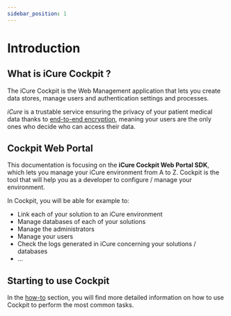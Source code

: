 ```yaml
---
sidebar_position: 1
---
```


# Introduction

## What is iCure Cockpit ?

The iCure Cockpit is the Web Management application that lets you create data stores, manage users and authentication settings and processes.

*iCure* is a trustable service ensuring the privacy of your patient medical data thanks to [end-to-end encryption](../ehr-lite-sdk/explanations/encryption/introduction),
meaning your users are the only ones who decide who can access their data.

## Cockpit Web Portal
This documentation is focusing on the **iCure Cockpit Web Portal SDK**, which lets you manage your iCure environment from 
A to Z.
Cockpit is the tool that will help you as a developer to configure / manage your environment. 

In Cockpit, you will be able for example to: 
- Link each of your solution to an iCure environment
- Manage databases of each of your solutions
- Manage the administrators
- Manage your users
- Check the logs generated in iCure concerning your solutions / databases
- ...

## Starting to use Cockpit

In the [how-to](./how-to/index) section, you will find more detailed information on how to use Cockpit to perform the most common tasks.
